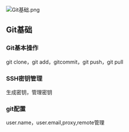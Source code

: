 ![Git基础.png](https://i.loli.net/2020/09/18/DQJrXgL5cOnR6fx.png)

## Git基础
### Git基本操作
git clone，git add，gitcommit，git push，git pull

### SSH密钥管理
生成密钥，管理密钥

### git配置
user.name，user.email,proxy,remote管理